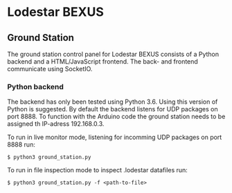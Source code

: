 # Lodestar BEXUS

## Ground Station

The ground station control panel for Lodestar BEXUS consists of a Python backend and a HTML/JavaScript frontend. The back- and frontend communicate using SocketIO.

### Python backend
The backend has only been tested using Python 3.6. Using this version of Python is suggested. By default the backend listens for UDP packages on port 8888. To function with the Arduino code the ground station needs to be assigned th IP-adress 192.168.0.3.

To run in live monitor mode, listening for incomming UDP packages on port 8888 run:
```
$ python3 ground_station.py
```

To run in file inspection mode to inspect .lodestar datafiles run:
```
$ python3 ground_station.py -f <path-to-file>
```
